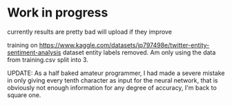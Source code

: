 # Work in progress

currently results are pretty bad will upload if they improve

training on https://www.kaggle.com/datasets/jp797498e/twitter-entity-sentiment-analysis dataset
entity labels removed. Am only using the data from training.csv split into 3.



UPDATE: As a half baked amateur programmer, I had made a severe mistake in only giving every tenth character as input for the neural network, that is obviously not enough information for any degree of accuracy, I'm back to square one.
